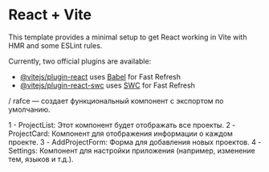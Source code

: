 # React + Vite

This template provides a minimal setup to get React working in Vite with HMR and some ESLint rules.

Currently, two official plugins are available:

- [@vitejs/plugin-react](https://github.com/vitejs/vite-plugin-react/blob/main/packages/plugin-react/README.md) uses [Babel](https://babeljs.io/) for Fast Refresh
- [@vitejs/plugin-react-swc](https://github.com/vitejs/vite-plugin-react-swc) uses [SWC](https://swc.rs/) for Fast Refresh


/ rafce — создает функциональный компонент с экспортом по умолчанию.

1 - ProjectList: Этот компонент будет отображать все проекты.
2 - ProjectCard: Компонент для отображения информации о каждом проекте.
3 - AddProjectForm: Форма для добавления новых проектов.
4 -Settings: Компонент для настройки приложения (например, изменение тем, языков и т.д.).
